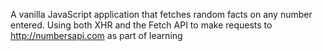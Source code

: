 A vanilla JavaScript application that fetches random facts on any number entered. Using both XHR and the Fetch API to make requests to http://numbersapi.com as part of learning 
